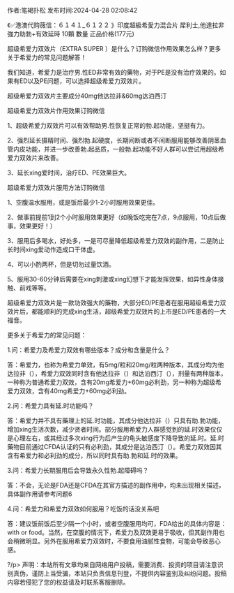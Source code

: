 <p>作者:笔褐扑松 发布时间:2024-04-28 02:08:42</p>
<p>《✅港澳代购薇信：６１４１_６１２２ 》印度超級希愛力混合片 犀利士,他達拉非 強力助勃+有效延時 10顆 數量 正品价格(177元) </p>
									<p>超级希爱力双效片（EXTRA SUPER ）是什么？订购微信作用效果怎么样？更多关于希爱力的常见问题解答！</p><p></p><p>我们知道，希爱力是治疗男.性ED非常有效的藥物，对于PE是没有治疗效果的。如果有ED以及PE问题，可以选择超级希爱力双效片。</p><p></p><p>  超级希爱力双效片主要成分40mg他达拉非&amp;60mg达泊西汀</p><p></p><p>超级希爱力双效片作用效果订购微信</p><p></p><p>1、超级希爱力双效片可以有效帮助男.性恢复正常的勃.起功能，坚挺有力。</p><p></p><p>2、强烈延长摄精时间、强烈勃.起硬度，长期间断或者不间断服用能够改善阴茎血管内皮功能，并进一步改善勃.起品质，一般勃.起功能不好人群可以尝试用超级希爱力双效片来改善。</p><p></p><p>3、延长xing爱时间，治疗ED、PE效果巨大。 </p><p></p><p>超级希爱力双效片服用方法订购微信</p><p></p><p>1、空腹温水服用，或是饭后最少1-2小时服用效果更佳。</p><p></p><p>2、做事前提前1到2个小时服用效果更好（如晚饭吃完在7点，9点服用，10点后做事，效果更好！）</p><p></p><p>3、服用后多喝水，好处多，一是可尽量降低超级希爱力双效的副作用，二是防止长时间xing爱动作造成口干体虚。</p><p></p><p>4、可以小酌两杯，但是切勿过量饮酒。</p><p></p><p>5、服用30-60分钟后需要在xing刺激或xing幻想下才能发挥效果，如异性身体接触、前戏等等。</p><p></p><p>超级希爱力双效片是一款功效强大的藥物，大部分ED/PE患者在服用超级希爱力双效片后，都能顺利的完成xing生活，超级希爱力双效片的上市是ED/PE患者的一大福音。</p><p></p><p>更多关于希爱力的常见问题：</p><p></p><p>1.问：希爱力及希爱力双效有哪些版本？成分和含量是什么？</p><p></p><p>答：希爱力，也称为希爱力单效，有5mg/粒和20mg/粒两种版本，其成分均为他达拉非（），希爱力双效同时含有他达拉非（）和达泊西汀（），剂量有两种版本，一种称为普通希爱力双效，含有20mg希爱力+60mg必利劲，另一种称为超级希爱力双效，含有40mg希爱力+60mg必利劲。</p><p></p><p>2.问：希爱力具有延.时功能吗？ </p><p></p><p>答：希爱力并不具有藥理上的延.时功能，其成分他达拉非（）只具有助.勃功能，增加xing生活次数，减少贤者时间。部分服用希爱力人群感觉到的延.时效果仅仅是心理左右，或其经过多次xing行为后产生的龟头敏感度下降导致的延.时。延.时藥物目前通过CFDA认证的只有必利劲，其成分是达泊西汀（）。希爱力双效因其含有希爱力和必利劲的成分，所以同时具有助.勃和延.时的效果。</p><p></p><p>3.问：希爱力长期服用后会导致永久性勃.起障碍吗？</p><p></p><p>答：不会，无论是FDA还是CFDA在其官方描述的副作用中，均未出现相关描述，具体副作用请参考问题6</p><p></p><p>4.问：希爱力和希爱力双效如何服用？吃饭的话没关系吧</p><p></p><p>答：建议饭前饭后至少隔一个小时，或者空腹服用均可，FDA给出的具体内容是：with or  food。当然，在空腹的情况下，希爱力及双效更易于吸收，但其副作用也会稍微明显。另外在服用希爱力双效时，不要食用油腻性食物，可能会导致恶心感。</p><p></p><p>?/p>				声明：本站所有文章均来自网络用户投稿，需要消费、投资的项目请注意识别真伪，谨防上当受骗，本站只负责信息刊登，不提供内容鉴别及纠纷问题。投稿内容若侵犯了您的权益请及时联系客服删除。				
